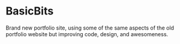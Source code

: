 # BasicBits
Brand new portfolio site, using some of the same aspects of the old portfolio website but improving code, design, and awesomeness.
